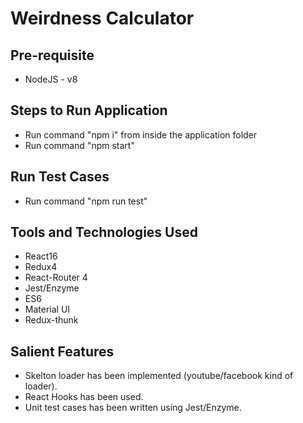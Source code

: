 # Weirdness Calculator

## Pre-requisite
* NodeJS - v8

## Steps to Run Application
* Run command "npm i" from inside the application folder
* Run command "npm start"

## Run Test Cases
* Run command "npm run test"

## Tools and Technologies Used
* React16
* Redux4
* React-Router 4
* Jest/Enzyme
* ES6
* Material UI
* Redux-thunk

## Salient Features
* Skelton loader has been implemented (youtube/facebook kind of loader).
* React Hooks has been used.
* Unit test cases has been written using Jest/Enzyme.
